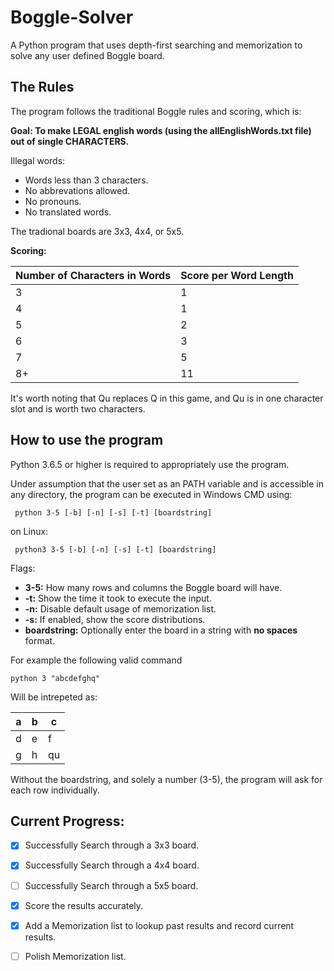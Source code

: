 # Boggle-Solver

A Python program that uses depth-first searching and memorization to solve any user defined Boggle board.

## The Rules
The program follows the traditional Boggle rules and scoring, which is:

**Goal: To make LEGAL english words (using the allEnglishWords.txt file) out of single CHARACTERS.**

Illegal words: 
- Words less than 3 characters.
- No abbrevations allowed. 
- No pronouns. 
- No translated words.
    
The tradional boards are 3x3, 4x4, or 5x5.

**Scoring:**

| Number of Characters in Words | Score per Word Length |
| ------------- | ------------- |
| 3  | 1  |
| 4  | 1  |
| 5  | 2  |
| 6  | 3  |
| 7  | 5  |
| 8+  | 11 |

It's worth noting that Qu replaces Q in this game, and Qu is in one character slot and is worth two characters.

## How to use the program

Python 3.6.5 or higher is required to appropriately use the program.

Under assumption that the user set as an PATH variable and is accessible in any directory, the program can be executed in Windows CMD using:
```
 python 3-5 [-b] [-n] [-s] [-t] [boardstring]
```
on Linux:
```
 python3 3-5 [-b] [-n] [-s] [-t] [boardstring]
```
Flags:
 - **3-5:** How many rows and columns the Boggle board will have.
 - **-t:** Show the time it took to execute the input.
 - **-n:** Disable default usage of memorization list. 
 - **-s:** If enabled, show the score distributions.
 - **boardstring:** Optionally enter the board in a string with **no spaces** format.
 
 For example the following valid command 
```
python 3 "abcdefghq"
```
Will be intrepeted as:

| a | b | c |
| - | - | - | 
| d  | e  | f |
| g  | h  | qu |

Without the boardstring, and solely a number (3-5), the program will ask for each row individually.

## Current Progress:

- [x] Successfully Search through a 3x3 board.
- [x] Successfully Search through a 4x4 board.
- [ ] Successfully Search through a 5x5 board.

- [x] Score the results accurately.

- [x] Add a Memorization list to lookup past results and record current results.
- [ ] Polish Memorization list.

